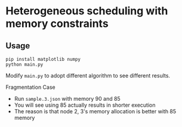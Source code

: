 # Heterogeneous scheduling with memory constraints

## Usage

```
pip install matplotlib numpy
python main.py
```

Modify `main.py` to adopt different algorithm to see different results.

Fragmentation Case
- Run `sample.3.json` with memory 90 and 85
- You will see using 85 actually results in shorter execution
- The reason is that node 2, 3's memory allocation is better with 85 memory